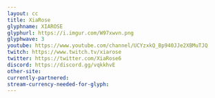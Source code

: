 ```yaml
---
layout: cc
title: XiaRose
glyphname: XIAROSE
glyphurl: https://i.imgur.com/W97xwvn.png
glyphwave: 3
youtube: https://www.youtube.com/channel/UCYzxkQ_Bp940JJe2XBMuTJQ
twitch: https://www.twitch.tv/xiarose
twitter: https://twitter.com/XiaRose6
discord: https://discord.gg/vqkkhvE
other-site: 
currently-partnered: 
stream-currency-needed-for-glyph: 
---
```


